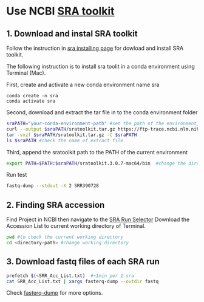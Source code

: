 # Use NCBI [SRA toolkit](https://github.com/ncbi/sra-tools)

## 1. Download and instal SRA toolkit
Follow the instruction in [sra installing page](https://github.com/ncbi/sra-tools/wiki/02.-Installing-SRA-Toolkit) for dowload and install SRA toolkit.

The following instruction is to install sra toolit in a conda environment using Terminal (Mac).

First, create and activate a new conda environment name sra
```conda
conda create -n sra
conda activate sra
```
Second, download and extract the tar file in to the conda environment folder
```bash
sraPATH="your-conda-environment-path" #set the path of the environment, usually "/Users/<user-name>/anaconda3/envs/sra"
curl --output $sraPATH/sratoolkit.tar.gz https://ftp-trace.ncbi.nlm.nih.gov/sra/sdk/current/sratoolkit.current-mac64.tar.gz
tar -vxzf $sraPATH/sratoolkit.tar.gz -C $sraPATH
ls $sraPATH #check the name of extract file
```
Third, append the sratoolkit path to the PATH of the current environment 
```bash
export PATH=$PATH:$sraPATH/sratoolkit.3.0.7-mac64/bin  #change the directory name to the actual folder name in $sraPATH
```
Run test
```bash
fastq-dump --stdout -X 2 SRR390728
```

## 2. Finding SRA accession
Find Project in NCBI then navigate to the [SRA Run Selector](https://www.ncbi.nlm.nih.gov/Traces/study/?query_key=8&WebEnv=MCID_654a4f1ed3f9893f5e1bd6fa&o=acc_s%3Aa)
Download the Accession List to current working directory of Terminal.
```bash
pwd #to check the current working directory
cd <directory-path> #change working directory
```

## 3. Download fastq files of each SRA run
```bash
prefetch $(<SRR_Acc_List.txt)  #~1min per 1 sra
cat SRR_Acc_List.txt | xargs fasterq-dump --outdir fastq
```
Check [fasterq-dump](https://github.com/ncbi/sra-tools/wiki/08.-prefetch-and-fasterq-dump) for more options.

